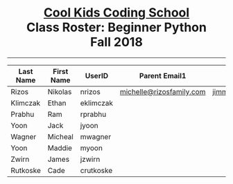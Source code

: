 # <center>[**Cool Kids Coding School**](http://www.coolkidscodingschool.com)<br>Class Roster: **Beginner Python**<br>  Fall 2018
---

| Last Name | First Name | UserID | Parent Email1  | Parent Email2  |
|-----------|------------|---|---|---|
| Rizos     | Nikolas    |  nrizos | michelle@rizosfamily.com  | jimmy@rizosfamily.com  |
| Klimczak  | Ethan      |  eklimczak |   |   |
| Prabhu    | Ram        |  rprabhu |   |   |
| Yoon      | Jack       |  jyoon |   |   |
| Wagner    | Micheal    |  mwagner |   |   |
| Yoon      | Maddie     |  myoon |   |   |
| Zwirn     | James      |  jzwirn |   |   |
| Rutkoske  | Cade       |  crutkoske |   |   |

